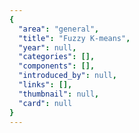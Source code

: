 ```yaml
---
{
  "area": "general",
  "title": "Fuzzy K-means",
  "year": null,
  "categories": [],
  "components": [],
  "introduced_by": null,
  "links": [],
  "thumbnail": null,
  "card": null
}
---
```


